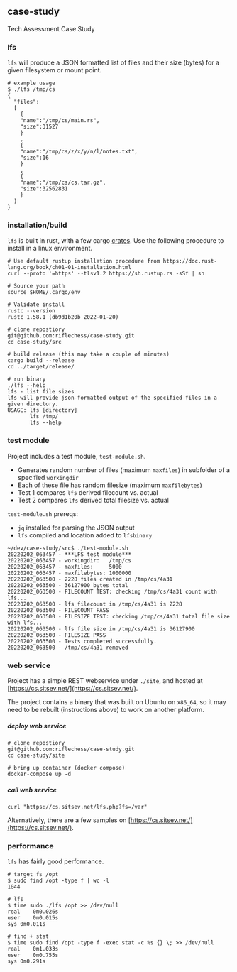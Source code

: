## case-study
Tech Assessment Case Study

### lfs
`lfs` will produce a JSON formatted list of files and their size (bytes) for a given filesystem or mount point.

```shell
# example usage
$ ./lfs /tmp/cs
{
  "files":
  [
    {
    "name":"/tmp/cs/main.rs",
    "size":31527
    }
    ,
    {
    "name":"/tmp/cs/z/x/y/n/l/notes.txt",
    "size":16
    }
    ,
    {
    "name":"/tmp/cs/cs.tar.gz",
    "size":32562831
    }
  ]
}
```
### installation/build
`lfs` is built in rust, with a few cargo [crates](https://crates.io/).  Use the following procedure to install in a linux environment.

```shell
# Use default rustup installation procedure from https://doc.rust-lang.org/book/ch01-01-installation.html
curl --proto '=https' --tlsv1.2 https://sh.rustup.rs -sSf | sh

# Source your path
source $HOME/.cargo/env

# Validate install 
rustc --version
rustc 1.58.1 (db9d1b20b 2022-01-20)

# clone repostiory
git@github.com:riflechess/case-study.git
cd case-study/src

# build release (this may take a couple of minutes)
cargo build --release
cd ../target/release/

# run binary
./lfs --help
lfs - list file sizes
lfs will provide json-formatted output of the specified files in a given directory.
USAGE: lfs [directory]
       lfs /tmp/
       lfs --help
```

### test module
Project includes a test module, `test-module.sh`.  
 - Generates random number of files (maximum `maxfiles`) in subfolder of a specified `workingdir`
 - Each of these file has random filesize (maximum `maxfilebytes`)
 - Test 1 compares `lfs` derived filecount vs. actual
 - Test 2 compares `lfs` derived total filesize vs. actual

`test-module.sh` prereqs:
 - `jq` installed for parsing the JSON output
 - `lfs` compiled and location added to `lfsbinary`

```
~/dev/case-study/src$ ./test-module.sh 
20220202_063457 - ***LFS test module***
20220202_063457 - workingdir:   /tmp/cs
20220202_063457 - maxfiles:     5000
20220202_063457 - maxfilebytes: 1000000
20220202_063500 - 2228 files created in /tmp/cs/4a31
20220202_063500 - 36127900 bytes total
20220202_063500 - FILECOUNT TEST: checking /tmp/cs/4a31 count with lfs...
20220202_063500 - lfs filecount in /tmp/cs/4a31 is 2228
20220202_063500 - FILECOUNT PASS
20220202_063500 - FILESIZE TEST: checking /tmp/cs/4a31 total file size with lfs...
20220202_063500 - lfs file size in /tmp/cs/4a31 is 36127900
20220202_063500 - FILESIZE PASS
20220202_063500 - Tests completed successfully.
20220202_063500 - /tmp/cs/4a31 removed
```

### web service
Project has a simple REST webservice under `./site`, and hosted at [https://cs.sitsev.net/](https://cs.sitsev.net/).  

The project contains a binary that was built on Ubuntu on `x86_64`, so it may need to be rebuilt (instructions above) to work on another platform.  

##### deploy web service
```
# clone repostiory
git@github.com:riflechess/case-study.git
cd case-study/site

# bring up container (docker compose)
docker-compose up -d
```
##### call web service
```
curl "https://cs.sitsev.net/lfs.php?fs=/var"
```
Alternatively, there are a few samples on [https://cs.sitsev.net/](https://cs.sitsev.net/).
### performance
`lfs` has fairly good performance.

```shell
# target fs /opt
$ sudo find /opt -type f | wc -l
1044

# lfs
$ time sudo ./lfs /opt >> /dev/null
real	0m0.026s
user	0m0.015s
sys	0m0.011s

# find + stat
$ time sudo find /opt -type f -exec stat -c %s {} \; >> /dev/null
real	0m1.033s
user	0m0.755s
sys	0m0.291s

```



